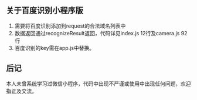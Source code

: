## 关于百度识别小程序版
1. 需要将百度识别添加到request的合法域名列表中
2. 数据返回通过recognizeResult返回，代码详见index.js 12行及camera.js 92行
3. 百度识别的key需在app.js中替换。
## 后记
本人未曾系统学习过微信小程序，代码中出现不严谨或使用中出现任何问题，欢迎指正及交流。
